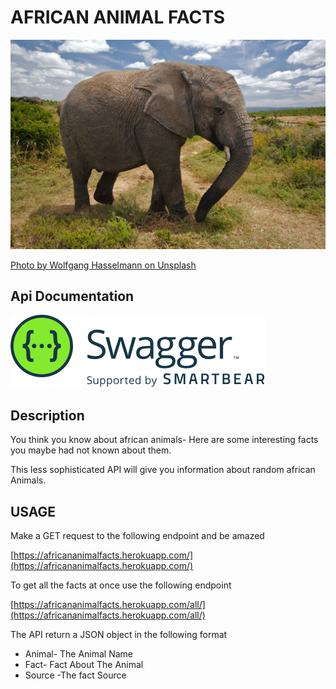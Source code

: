 # AFRICAN ANIMAL FACTS
![elephant.jpg](elephant.jpg)


[Photo by Wolfgang Hasselmann on Unsplash](https://unsplash.com/photos/yaEkTCGc6vY?utm_source=unsplash&utm_medium=referral&utm_content=creditShareLink)

## Api Documentation

[<img src="SW-logo-clr.png">](https://app.swaggerhub.com/apis-docs/otienosteve/AfricanAnimalFacts/1.0.0#/)

## Description

You think you know about african animals- Here are some interesting facts you maybe had not known about them.

This less sophisticated API will give you information about random african Animals.


## USAGE
Make a GET request to the following endpoint and be amazed

[https://africananimalfacts.herokuapp.com/](https://africananimalfacts.herokuapp.com/)

To get all the facts at once use the following endpoint

[https://africananimalfacts.herokuapp.com/all/](https://africananimalfacts.herokuapp.com/all/)

The API return a JSON object in the following format
- Animal- The Animal Name
- Fact- Fact About The Animal
- Source -The fact Source

